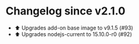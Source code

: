 # Changelog since v2.1.0
- ⬆ Upgrades add-on base image to v9.1.5 (#93) 
- ⬆ Upgrades nodejs-current to 15.10.0-r0 (#92) 
